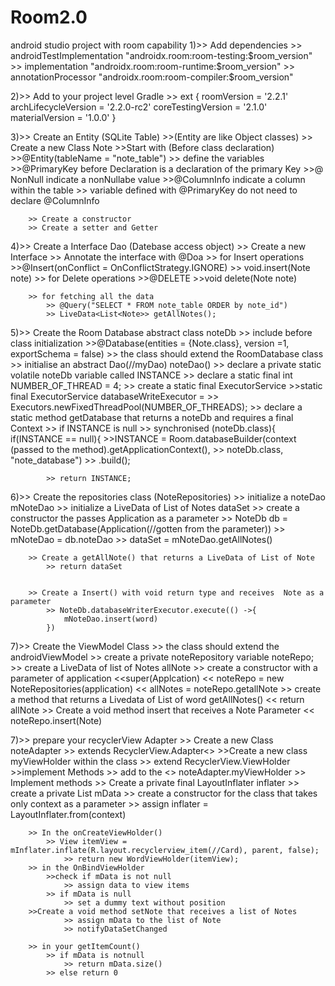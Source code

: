 # Room2.0
android studio project with room capability
1)>> Add dependencies
	  >>  androidTestImplementation "androidx.room:room-testing:$room_version"
	  >>  implementation "androidx.room:room-runtime:$room_version"
    >>  annotationProcessor "androidx.room:room-compiler:$room_version"

2)>> Add to your project level Gradle
	  >> ext {
   	  	 roomVersion = '2.2.1'
   		   archLifecycleVersion = '2.2.0-rc2'
    	  	coreTestingVersion = '2.1.0'
    	  	materialVersion = '1.0.0'
	    	}

3)>> Create an Entity (SQLite Table) 
		>>(Entity are like Object classes)
	      >> Create a new Class Note
		      >>Start with (Before class declaration)
		    	>>@Entity(tableName = "note_table")
	    	>> define the variables
		      	>>@PrimaryKey before Declaration is a declaration of the primary Key
            >>@ NonNull indicate a nonNullabe value
		      	>>@ColumnInfo indicate a column within the table
		      	>> variable defined with @PrimaryKey do not need to declare @ColumnInfo
			
		>> Create a constructor
		>> Create a setter and Getter

4)>> Create a Interface Dao (Datebase access object)
	>> Create a new Interface
		>> Annotate the interface with @Doa
		>> for Insert operations
			>>@Insert(onConflict = OnConflictStrategy.IGNORE)
				>> void.insert(Note note)
		>> for Delete operations
			>>@DELETE
				>>void delete(Note note)

		>> for fetching all the data
			>> @Query("SELECT * FROM note_table ORDER by note_id")
			>> LiveData<List<Note>> getAllNotes();

5)>> Create the Room Database abstract class noteDb
		>> include before class initialization 
			>>@Database(entities = {Note.class}, version =1, exportSchema = false)
		>> the class should extend the RoomDatabase class
			>> initialise an abstract Dao(//myDao) noteDao()
			>> declare a private static volatile noteDb variable called INSTANCE
			>> declare a static final int NUMBER_OF_THREAD = 4;
			>> create a static final ExecutorService
				>>static final ExecutorService databaseWriteExecutor =
       					>> Executors.newFixedThreadPool(NUMBER_OF_THREADS); 
			>> declare a static method getDatabase that returns a noteDb and requires a final Context
				>> if INSTANCE is null
					>> synchronised (noteDb.class){
						if(INSTANCE == null){
							>>INSTANCE = Room.databaseBuilder(context (passed to the method).getApplicationContext(),
								>> noteDb.class, "note_database")
								>> .build();
			
			>> return INSTANCE;



6)>> Create the repositories class (NoteRepositories)
		>> initialize a noteDao mNoteDao
		>>  initialize a LiveData of List of Notes dataSet
		>>  create a constructor the passes Application as a parameter
 			>> NoteDb db = NoteDb.getDatabase(Application(//gotten from the parameter))
			>> mNoteDao = db.noteDao
			>> dataSet = mNoteDao.getAllNotes()
		
		>> Create a getAllNote() that returns a LiveData of List of Note
			>> return dataSet


		>> Create a Insert() with void return type and receives  Note as a parameter
			>> NoteDb.databaseWriterExecutor.execute(() ->{
				mNoteDao.insert(word)
			})

7)>> Create the ViewModel Class
		>> the class should extend the androidViewModel
			>> create a private noteRepository variable noteRepo;
			>> create a LiveData of list of Notes allNote
			>> create a constructor with a parameter of application
				<<super(Applcation)
				<< noteRepo = new NoteRepositories(application)
				<< allNotes  = noteRepo.getallNote
			>> create a method that returns a Livedata of List of word getAllNotes()
				<< return allNote
			>> Create a void method insert that receives a Note Parameter
				<< noteRepo.insert(Note)

7)>> prepare your recyclerView Adapter
	>> Create a new Class noteAdapter
				>> extends RecyclerView.Adapter<>
					>>Create a new class myViewHolder within the class
						>> extend RecyclerView.ViewHolder
							>>implement Methods
			>> add to the <> noteAdapter.myViewHolder
			>> Implement methods
		>> Create a private final LayoutInflater inflater
		>> create a private List<Note> mData
		>> create a constructor for the class that takes only context as a parameter
			>> assign inflater = LayoutInflater.from(context)

		>> In the onCreateViewHolder() 
			>> View itemView = mInflater.inflate(R.layout.recyclerview_item(//Card), parent, false);
      			>> return new WordViewHolder(itemView);
		>> in the OnBindViewHolder
			>>check if mData is not null
				>> assign data to view items
			>> if mData is null
				>> set a dummy text without position
		>>Create a void method setNote that receives a list of Notes
				>> assign mData to the list of Note
				>> notifyDataSetChanged
		
		>> in your getItemCount()
			>> if mData is notnull
				>> return mData.size()
			>> else return 0	
